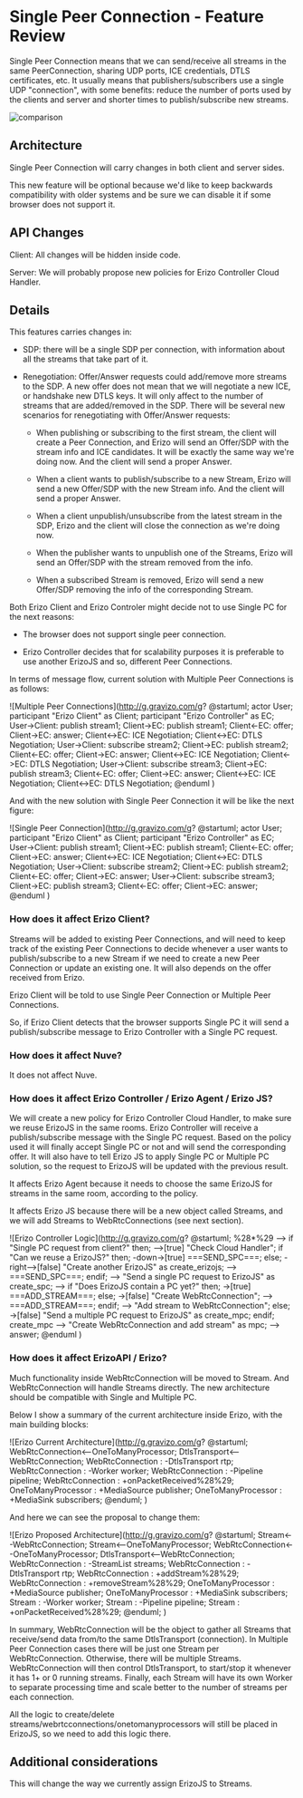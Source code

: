 # Single Peer Connection - Feature Review
Single Peer Connection means that we can send/receive all streams in the same PeerConnection, sharing UDP ports, ICE credentials, DTLS certificates, etc. It usually means that publishers/subscribers use a single UDP "connection", with some benefits: reduce the number of ports used by the clients and server and shorter times to publish/subscribe new streams.

![comparison](https://docs.google.com/drawings/d/1EMW43_6BX0mDJ2v4kLWrzDobz6dRjjqhctSkLM869io/pub?w=960&h=721)

## Architecture
Single Peer Connection will carry changes in both client and server sides.

This new feature will be optional because we'd like to keep backwards compatibility with older systems and be sure we can disable it if some browser does not support it.

## API Changes
Client: All changes will be hidden inside code.

Server: We will probably propose new policies for Erizo Controller Cloud Handler.

## Details
This features carries changes in:

- SDP: there will be a single SDP per connection, with information about all the streams that take part of it.

- Renegotiation: Offer/Answer requests could add/remove more streams to the SDP. A new offer does not mean that we will negotiate a new ICE, or handshake new DTLS keys. It will only affect to the number of streams that are added/removed in the SDP. There will be several new scenarios for renegotiating with Offer/Answer requests:

  - When publishing or subscribing to the first stream, the client will create a Peer Connection, and Erizo will send an Offer/SDP with the stream info and ICE candidates. It will be exactly the same way we're doing now. And the client will send a proper Answer.

  - When a client wants to publish/subscribe to a new Stream, Erizo will send a new Offer/SDP with the new Stream info. And the client will send a proper Answer.

  - When a client unpublish/unsubscribe from the latest stream in the SDP, Erizo and the client will close the connection as we're doing now.

  - When the publisher wants to unpublish one of the Streams, Erizo will send an Offer/SDP  with the stream removed from the info.

  - When a subscribed Stream is removed, Erizo will send a new Offer/SDP removing the info of the corresponding Stream.

Both Erizo Client and Erizo Controler might decide not to use Single PC for the next reasons:

  - The browser does not support single peer connection.

  - Erizo Controller decides that for scalability purposes it is preferable to use another ErizoJS and so, different Peer Connections.

In terms of message flow, current solution with Multiple Peer Connections is as follows:

![Multiple Peer Connections](http://g.gravizo.com/g?
@startuml;
actor User;
participant "Erizo Client" as Client;
participant "Erizo Controller" as EC;
User->Client: publish stream1;
Client->EC: publish stream1;
Client<-EC: offer;
Client->EC: answer;
Client<->EC: ICE Negotiation;
Client<->EC: DTLS Negotiation;
User->Client: subscribe stream2;
Client->EC: publish stream2;
Client<-EC: offer;
Client->EC: answer;
Client<->EC: ICE Negotiation;
Client<->EC: DTLS Negotiation;
User->Client: subscribe stream3;
Client->EC: publish stream3;
Client<-EC: offer;
Client->EC: answer;
Client<->EC: ICE Negotiation;
Client<->EC: DTLS Negotiation;
@enduml
)

And with the new solution with Single Peer Connection it will be like the next figure:

![Single Peer Connection](http://g.gravizo.com/g?
@startuml;
actor User;
participant "Erizo Client" as Client;
participant "Erizo Controller" as EC;
User->Client: publish stream1;
Client->EC: publish stream1;
Client<-EC: offer;
Client->EC: answer;
Client<->EC: ICE Negotiation;
Client<->EC: DTLS Negotiation;
User->Client: subscribe stream2;
Client->EC: publish stream2;
Client<-EC: offer;
Client->EC: answer;
User->Client: subscribe stream3;
Client->EC: publish stream3;
Client<-EC: offer;
Client->EC: answer;
@enduml
)

### How does it affect Erizo Client?
Streams will be added to existing Peer Connections, and will need to keep track of the existing Peer Connections to decide whenever a user wants to publish/subscribe to a new Stream if we need to create a new Peer Connection or update an existing one. It will also depends on the offer received from Erizo.

Erizo Client will be told to use Single Peer Connection or Multiple Peer Connections.

So, if Erizo Client detects that the browser supports Single PC it will send a publish/subscribe message to Erizo Controller with a Single PC request.

### How does it affect Nuve?
It does not affect Nuve.

### How does it affect Erizo Controller / Erizo Agent / Erizo JS?
We will create a new policy for Erizo Controller Cloud Handler, to make sure we reuse ErizoJS in the same rooms.
Erizo Controller will receive a publish/subscribe message with the Single PC request. Based on the policy used it will finally accept Single PC or not and will send the corresponding offer. It will also have to tell Erizo JS to apply Single PC or Multiple PC solution, so the request to ErizoJS will be updated with the previous result.

It affects Erizo Agent because it needs to choose the same ErizoJS for streams in the same room, according to the policy.

It affects Erizo JS because there will be a new object called Streams, and we will add Streams to WebRtcConnections (see next section).

![Erizo Controller Logic](http://g.gravizo.com/g?
@startuml;
%28*%29 --> if "Single PC request from client?" then;
  -->[true] "Check Cloud Handler";
  if "Can  we reuse a ErizoJS?" then;
    -down->[true] ===SEND_SPC===;
  else;
    -right-->[false] "Create another ErizoJS" as create_erizojs;
    --> ===SEND_SPC===;
  endif;
  --> "Send a single PC request to ErizoJS" as create_spc;
  --> if "Does ErizoJS contain a PC yet?" then;
    ->[true] ===ADD_STREAM===;
  else;
    ->[false] "Create WebRtcConnection";
    --> ===ADD_STREAM===;
  endif;
  --> "Add stream to WebRtcConnection";
else;
  ->[false] "Send a multiple PC request to ErizoJS" as create_mpc;
endif;
create_mpc --> "Create WebRtcConnection and add stream" as mpc;
--> answer;
@enduml
)

### How does it affect ErizoAPI / Erizo?
Much functionality inside WebRtcConnection will be moved to Stream. And WebRtcConnection will handle Streams directly. The new architecture should be compatible with Single and Multiple PC.

Below I show a summary of the current architecture inside Erizo, with the main building blocks:

![Erizo Current Architecture](http://g.gravizo.com/g?
@startuml;
WebRtcConnection<--OneToManyProcessor;
DtlsTransport<--WebRtcConnection;
WebRtcConnection : -DtlsTransport rtp;
WebRtcConnection : -Worker worker;
WebRtcConnection : -Pipeline pipeline;
WebRtcConnection : +onPacketReceived%28%29;
OneToManyProcessor : +MediaSource publisher;
OneToManyProcessor : +MediaSink subscribers;
@enduml;
)

And here we can see the proposal to change them:

![Erizo Proposed Architecture](http://g.gravizo.com/g?
@startuml;
Stream<--WebRtcConnection;
Stream<--OneToManyProcessor;
WebRtcConnection<--OneToManyProcessor;
DtlsTransport<--WebRtcConnection;
WebRtcConnection : -StreamList streams;
WebRtcConnection : -DtlsTransport rtp;
WebRtcConnection : +addStream%28%29;
WebRtcConnection : +removeStream%28%29;
OneToManyProcessor : +MediaSource publisher;
OneToManyProcessor : +MediaSink subscribers;
Stream : -Worker worker;
Stream : -Pipeline pipeline;
Stream : +onPacketReceived%28%29;
@enduml;
)

In summary, WebRtcConnection will be the object to gather all Streams that receive/send data from/to the same DtlsTransport (connection). In Multiple Peer Connection cases there will be just one Stream per WebRtcConnection. Otherwise, there will be multiple Streams. WebRtcConnection will then control DtlsTransport, to start/stop it whenever it has 1+ or 0 running streams. Finally, each Stream will have its own Worker to separate processing time and scale better to the number of streams per each connection.

All the logic to create/delete streams/webrtcconnections/onetomanyprocessors will still be placed in ErizoJS, so we need to add this logic there.

## Additional considerations
This will change the way we currently assign ErizoJS to Streams.
